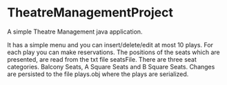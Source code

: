 # TheatreManagementProject
A simple Theatre Management java application.

It has a simple menu and you can insert/delete/edit at most 10 plays. For each play you can make reservations. 
The positions of the seats which are presented, are read from the txt file seatsFile. There are three seat categories. 
Balcony Seats, A Square Seats and B Square Seats. Changes are persisted to the file plays.obj where the plays are serialized.
